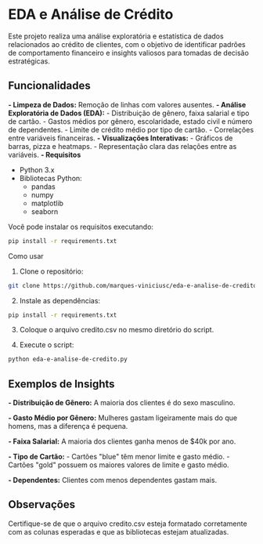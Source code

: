 # EDA e Análise de Crédito

Este projeto realiza uma análise exploratória e estatística de dados relacionados ao crédito de clientes, com o objetivo de identificar padrões de comportamento financeiro e insights valiosos para tomadas de decisão estratégicas.

## Funcionalidades
**- Limpeza de Dados:** Remoção de linhas com valores ausentes.
**- Análise Exploratória de Dados (EDA):**
    - Distribuição de gênero, faixa salarial e tipo de cartão.
    - Gastos médios por gênero, escolaridade, estado civil e número de dependentes.
    - Limite de crédito médio por tipo de cartão.
    - Correlações entre variáveis financeiras.
**- Visualizações Interativas:**
    - Gráficos de barras, pizza e heatmaps.
    - Representação clara das relações entre as variáveis.
**- Requisitos**
- Python 3.x
- Bibliotecas Python:
    - pandas
    - numpy
    - matplotlib
    - seaborn

Você pode instalar os requisitos executando:

```bash
pip install -r requirements.txt
```
Como usar
1. Clone o repositório:
```bash
git clone https://github.com/marques-viniciusc/eda-e-analise-de-credito
```
2. Instale as dependências:
```bash
pip install -r requirements.txt
````

3. Coloque o arquivo credito.csv no mesmo diretório do script.

4. Execute o script:
```bash
python eda-e-analise-de-credito.py
```

## Exemplos de Insights

**- Distribuição de Gênero:** A maioria dos clientes é do sexo masculino.

**- Gasto Médio por Gênero:** Mulheres gastam ligeiramente mais do que homens, mas a diferença é pequena.

**- Faixa Salarial:** A maioria dos clientes ganha menos de $40k por ano.

**- Tipo de Cartão:**
    - Cartões "blue" têm menor limite e gasto médio.
    - Cartões "gold" possuem os maiores valores de limite e gasto médio.
    
**- Dependentes:** Clientes com menos dependentes gastam mais.

## Observações
Certifique-se de que o arquivo credito.csv esteja formatado corretamente com as colunas esperadas e que as bibliotecas estejam atualizadas.
